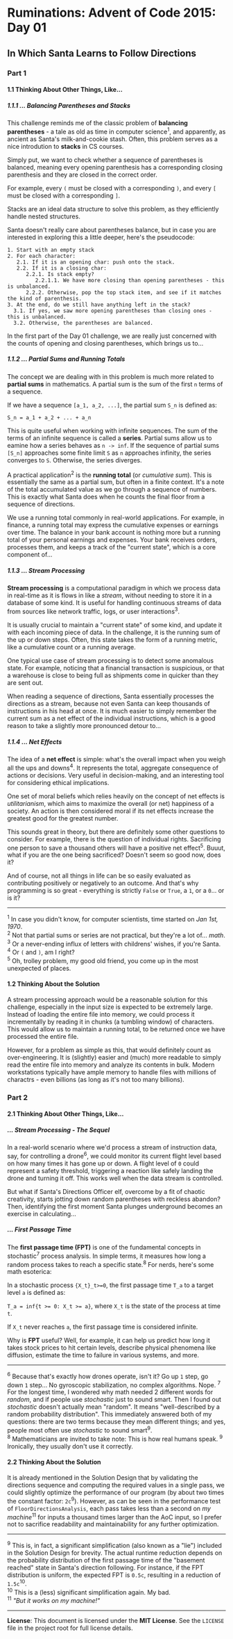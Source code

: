 <!-- SPDX-License-Identifier: MIT -->
<!-- Copyright (c) Vojtech Krajnansky -->
# Ruminations: Advent of Code 2015: Day 01
## In Which Santa Learns to Follow Directions
### Part 1
#### 1.1 Thinking About Other Things, Like...
##### 1.1.1 ... Balancing Parentheses and Stacks
This challenge reminds me of the classic problem of **balancing parentheses** - a tale as old as time in computer science<sup>1</sup>, and apparently, as ancient as Santa's milk-and-cookie stash. Often, this problem serves as a nice introdution to **stacks** in CS courses.

Simply put, we want to check whether a sequence of parentheses is balanced, meaning every opening parenthesis has a corresponding closing parenthesis and they are closed in the correct order. 

For example, every `(` must be closed with a corresponding `)`, and every `[` must be closed with a corresponding `]`.

Stacks are an ideal data structure to solve this problem, as they efficiently handle nested structures.

Santa doesn't really care about parentheses balance, but in case you are interested in exploring this a little deeper, here's the pseudocode:

```text
1. Start with an empty stack
2. For each character:
   2.1. If it is an opening char: push onto the stack.
   2.2. If it is a closing char:
      2.2.1. Is stack empty?
         2.2.1.1. We have more closing than opening parentheses - this is unbalanced.
      2.2.2. Otherwise, pop the top stack item, and see if it matches the kind of parenthesis.
3. At the end, do we still have anything left in the stack?
  3.1. If yes, we saw more opening parentheses than closing ones - this is unbalanced.
  3.2. Otherwise, the parentheses are balanced.
```

In the first part of the Day 01 challenge, we are really just concerned with the counts of opening and closing parentheses, which brings us to...

##### 1.1.2 ... Partial Sums and Running Totals
The concept we are dealing with in this problem is much more related to **partial sums** in mathematics. A partial sum is the sum of the first `n` terms of a sequence.

If we have a sequence `[a_1, a_2, ...]`, the partial sum `S_n` is defined as:

`S_n = a_1 + a_2 + ... + a_n`

This is quite useful when working with infinite sequences. The sum of the terms of an infinite sequence is called a **series**. Partial sums allow us to eamine how a series behaves as `n -> inf`. If the sequence of partial sums `[S_n]` approaches some finite limit `S` as `n` approaches infinity, the series converges to `S`. Otherwise, the series diverges.

A practical application<sup>2</sup> is the **running total** (or *cumulative sum*). This is essentially the same as a partial sum, but often in a finite context. It's a note of the total accumulated value as we go through a sequence of numbers. This is exactly what Santa does when he counts the final floor from a sequence of directions.

We use a running total commonly in real-world applications. For example, in finance, a running total may express the cumulative expenses or earnings over time. The balance in your bank account is nothing more but a running total of your personal earnings and expenses. Your bank receives orders, processes them, and keeps a track of the "current state", which is a core component of...

##### 1.1.3 ... Stream Processing
**Stream processing** is a computational paradigm in which we process data in real-time as it is flows in like a *stream*, without needing to store it in a database of some kind. It is useful for handling continuous streams of data from sources like network traffic, logs, or user interactions<sup>3</sup>.

It is usually crucial to maintain a "current state" of some kind, and update it with each incoming piece of data. In the challenge, it is the running sum of the up or down steps. Often, this state takes the form of a running metric, like a cumulative count or a running average.

One typical use case of stream processing is to detect some anomalous state. For example, noticing that a financial transaction is suspicious, or that a warehouse is close to being full as shipments come in quicker than they are sent out.

When reading a sequence of directions, Santa essentially processes the directions as a stream, because not even Santa can keep thousands of instructions in his head at once. It is much easier to simply remember the current sum as a net effect of the individual instructions, which is a good reason to take a slightly more pronounced detour to...

##### 1.1.4 ... Net Effects
The idea of a **net effect** is simple: what's the overall impact when you weigh all the ups and downs<sup>4</sup>. It represents the total, aggregate consequence of actions or decisions. Very useful in decision-making, and an interesting tool for considering ethical implications.

One set of moral beliefs which relies heavily on the concept of net effects is *utilitarianism*, which aims to maximize the overall (or net) happiness of a society. An action is then considered moral if its net effects increase the greatest good for the greatest number.

This sounds great in theory, but there are definitely some other questions to consider. For example, there is the question of individual rights. Sacrificing one person to save a thousand others will have a positive net effect<sup>5</sup>. Buuut, what if you are the one being sacrificed? Doesn't seem so good now, does it?

And of course, not all things in life can be so easily evaluated as contributing positively or negatively to an outcome. And that's why programming is so great - everything is strictly `False` or `True`, a `1`, or a `0`... or is it?

---

<sup>1</sup> In case you didn't know, for computer scientists, time started on *Jan 1st, 1970*.  
<sup>2</sup> Not that partial sums or series are not practical, but they're a lot of... *math*.  
<sup>3</sup> Or a never-ending influx of letters with childrens' wishes, if you're Santa.  
<sup>4</sup> Or `(` and `)`, am I right?  
<sup>5</sup> Oh, trolley problem, my good old friend, you come up in the most unexpected of places.

#### 1.2 Thinking About the Solution
A stream processing approach would be a reasonable solution for this challenge, especially in the input size is expected to be extremely large. Instead of loading the entire file into memory, we could process it incrementally by reading it in chunks (a tumbling window) of characters. This would allow us to maintain a running total, to be returned once we have processed the entire file.

However, for a problem as simple as this, that would definitely count as over-engineering. It is (slightly) easier and (much) more readable to simply read the entire file into memory and analyze its contents in bulk. Modern workstations typically have ample memory to handle files with millions of charactrs - even billions (as long as it's not too many billions).

### Part 2
#### 2.1 Thinking About Other Things, Like...
##### ... Stream Processing - The Sequel
In a real-world scenario where we'd process a stream of instruction data, say, for controlling a drone<sup>6</sup>, we could monitor its current flight level based on how many times it has gone up or down. A flight level of `0` could represent a safety threshold, triggering a reaction like safely landing the drone and turning it off. This works well when the data stream is controlled.

But what if Santa's Directions Officer elf, overcome by a fit of chaotic creativity, starts jotting down random parentheses with reckless abandon? Then, identifying the first moment Santa plunges underground becomes an exercise in calculating...

##### ... First Passage Time
The **first passage time (FPT)** is one of the fundamental concepts in stochastic<sup>7</sup> process analysis. In simple terms, it measures how long a random process takes to reach a specific state.<sup>8</sup> For nerds, here's some math esoterica:

In a stochastic process `{X_t}_t>=0`, the first passage time `T_a` to a target level `a` is defined as:

`T_a = inf{t >= 0: X_t >= a}`, where `X_t` is the state of the process at time `t`.

If `X_t` never reaches `a`, the first passage time is considered infinite.

Why is **FPT** useful? Well, for example, it can help us predict how long it takes stock prices to hit certain levels, describe physical phenomena like diffusion, estimate the time to failure in various systems, and more.

---

<sup>6</sup> Because that's exactly how drones operate, isn't it? Go up `1` step, go down `1` step... No gyroscopic stabilization, no complex algorithms. Nope.
<sup>7</sup> For the longest time, I wondered why math needed 2 different words for *random*, and if people use *stochastic* just to sound smart. Then I found out *stochastic* doesn't actually mean "random". It means "well-described by a random probability distribution". This immediately answered both of my questions: there are two terms because they mean different things; and yes, people most often use *stochastic* to sound smart<sup>9</sup>.  
<sup>8</sup> Mathematicians are invited to take note: This is how real humans speak.
<sup>9</sup> Ironically, they usually don't use it correctly.

#### 2.2 Thinking About the Solution
It is already mentioned in the Solution Design that by validating the directions sequence and computing the required values in a single pass, we could slightly optimize the performance of our program (by about two times the constant factor: `2c`<sup>9</sup>). However, as can be seen in the performance test of `FloorDirectionsAnalysis`, each pass takes less than a second on *my machine*<sup>11</sup> for inputs a thousand times larger than the AoC input, so I prefer not to sacrifice readability and maintainability for any further optimization.

---

<sup>9</sup> This is, in fact, a significant simplification (also known as a "lie") included in the Solution Design for brevity. The actual runtime reduction depends on the probability distribution of the first passage time of the "basement reached" state in Santa's direction following. For instance, if the FPT distribution is uniform, the expected FPT is `0.5c`, resulting in a reduction of `1.5c`<sup>10</sup>.  
<sup>10</sup> This is a (less) significant simplification again. My bad.  
<sup>11</sup> *"But it works on my machine!"*

---

**License**: This document is licensed under the **MIT License**. See the `LICENSE` file in the project root for full license details.
